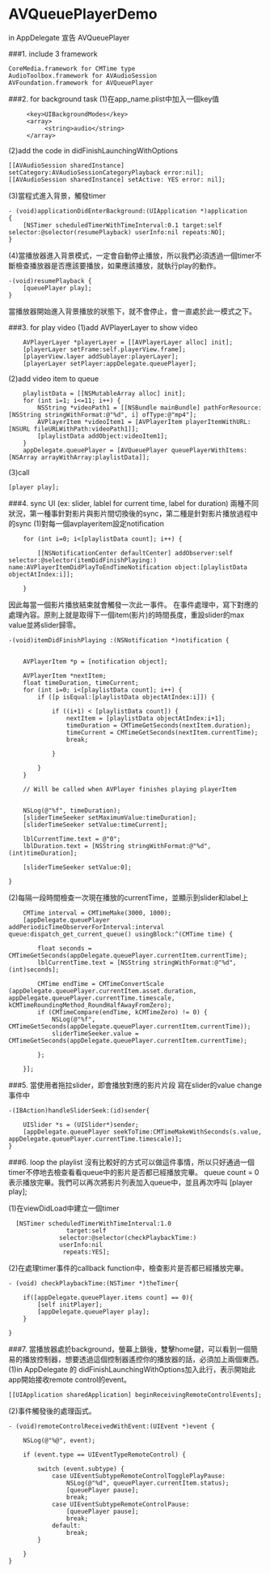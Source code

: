 AVQueuePlayerDemo
=================

in AppDelegate 宣告 AVQueuePlayer

###1. include 3 framework

```
CoreMedia.framework for CMTime type
AudioToolbox.framework for AVAudioSession
AVFoundation.framework for AVQueuePlayer
```

###2. for background task
(1)在app_name.plist中加入一個key值

```
     <key>UIBackgroundModes</key>
     <array>
          <string>audio</string>
     </array>
```

(2)add the code in didFinishLaunchingWithOptions

```
[[AVAudioSession sharedInstance] setCategory:AVAudioSessionCategoryPlayback error:nil];
[[AVAudioSession sharedInstance] setActive: YES error: nil];
```

(3)當程式進入背景，觸發timer

```
- (void)applicationDidEnterBackground:(UIApplication *)application
{
    [NSTimer scheduledTimerWithTimeInterval:0.1 target:self selector:@selector(resumePlayback) userInfo:nil repeats:NO];
}
```

(4)當播放器進入背景模式，一定會自動停止播放，所以我們必須透過一個timer不斷檢查播放器是否應該要播放，如果應該播放，就執行play的動作。

```
-(void)resumePlayback {
    [queuePlayer play];
}
```

當播放器開始進入背景播放的狀態下，就不會停止，會一直處於此一模式之下。


###3. for play video
(1)add AVPlayerLayer to show video

```
    AVPlayerLayer *playerLayer = [[AVPlayerLayer alloc] init];
    [playerLayer setFrame:self.playerView.frame];
    [playerView.layer addSublayer:playerLayer];
    [playerLayer setPlayer:appDelegate.queuePlayer];
```

(2)add video item to queue

```
    playlistData = [[NSMutableArray alloc] init];   
    for (int i=1; i<=11; i++) {
        NSString *videoPath1 = [[NSBundle mainBundle] pathForResource:[NSString stringWithFormat:@"%d", i] ofType:@"mp4"];
        AVPlayerItem *videoItem1 = [AVPlayerItem playerItemWithURL:[NSURL fileURLWithPath:videoPath1]];
        [playlistData addObject:videoItem1];
    }
    appDelegate.queuePlayer = [AVQueuePlayer queuePlayerWithItems:[NSArray arrayWithArray:playlistData]];   
```

(3)call 

```
[player play];
```

###4. sync UI (ex: slider, lablel for current time, label for duration)
兩種不同狀況，第一種事針對影片與影片間切換後的sync，第二種是針對影片播放過程中的sync
(1)對每一個avplayeritem設定notification 

```
    for (int i=0; i<[playlistData count]; i++) {
       
        [[NSNotificationCenter defaultCenter] addObserver:self selector:@selector(itemDidFinishPlaying:) name:AVPlayerItemDidPlayToEndTimeNotification object:[playlistData objectAtIndex:i]];
       
    }
```

因此每當一個影片播放結束就會觸發一次此一事件。
在事件處理中，寫下對應的處理內容。原則上就是取得下一個item(影片)的時間長度，重設slider的max value並將slider歸零。

```
-(void)itemDidFinishPlaying :(NSNotification *)notification {
   
   
    AVPlayerItem *p = [notification object];

    AVPlayerItem *nextItem;
    float timeDuration, timeCurrent;
    for (int i=0; i<[playlistData count]; i++) {
        if ([p isEqual:[playlistData objectAtIndex:i]]) {
           
            if ((i+1) < [playlistData count]) {
                nextItem = [playlistData objectAtIndex:i+1];
                timeDuration = CMTimeGetSeconds(nextItem.duration);
                timeCurrent = CMTimeGetSeconds(nextItem.currentTime);
                break;
               
            }
           
        }
    }
   
    // Will be called when AVPlayer finishes playing playerItem
   

    NSLog(@"%f", timeDuration);
    [sliderTimeSeeker setMaximumValue:timeDuration];
    [sliderTimeSeeker setValue:timeCurrent];

    lblCurrentTime.text = @"0";
    lblDuration.text = [NSString stringWithFormat:@"%d", (int)timeDuration];

    [sliderTimeSeeker setValue:0];

}
```

(2)每隔一段時間檢查一次現在播放的currentTime，並顯示到slider和label上

```
    CMTime interval = CMTimeMake(3000, 1000);
    [appDelegate.queuePlayer addPeriodicTimeObserverForInterval:interval queue:dispatch_get_current_queue() usingBlock:^(CMTime time) {
       
        float seconds = CMTimeGetSeconds(appDelegate.queuePlayer.currentItem.currentTime);
        lblCurrentTime.text = [NSString stringWithFormat:@"%d", (int)seconds];
       
        CMTime endTime = CMTimeConvertScale (appDelegate.queuePlayer.currentItem.asset.duration, appDelegate.queuePlayer.currentTime.timescale, kCMTimeRoundingMethod_RoundHalfAwayFromZero);
        if (CMTimeCompare(endTime, kCMTimeZero) != 0) {
            NSLog(@"%f", CMTimeGetSeconds(appDelegate.queuePlayer.currentItem.currentTime));
            sliderTimeSeeker.value = CMTimeGetSeconds(appDelegate.queuePlayer.currentItem.currentTime);
           
        };
       
    }];
```

###5. 當使用者拖拉slider，即會播放對應的影片片段
寫在slider的value change 事件中

```
-(IBAction)handleSliderSeek:(id)sender{

    UISlider *s = (UISlider*)sender;
    [appDelegate.queuePlayer seekToTime:CMTimeMakeWithSeconds(s.value, appDelegate.queuePlayer.currentTime.timescale)];
}
```

###6. loop the playlist
沒有比較好的方式可以做這件事情，所以只好通過一個timer不停地去檢查看看queue中的影片是否都已經播放完畢。
queue count = 0表示播放完畢。我們可以再次將影片列表加入queue中，並且再次呼叫 [player play];

(1)在viewDidLoad中建立一個timer  

```
  [NSTimer scheduledTimerWithTimeInterval:1.0
                target:self
              selector:@selector(checkPlaybackTime:)
              userInfo:nil
               repeats:YES];
```

(2)在處理timer事件的callback function中，檢查影片是否都已經播放完畢。

```
- (void) checkPlaybackTime:(NSTimer *)theTimer{

    if([appDelegate.queuePlayer.items count] == 0){
        [self initPlayer];
        [appDelegate.queuePlayer play];
    }
   
}
```


###7. 當播放器處於background，螢幕上鎖後，雙擊home鍵，可以看到一個簡易的播放控制器，想要透過這個控制器遙控你的播放器的話，必須加上兩個東西。
(1)in AppDelegate 的 didFinishLaunchingWithOptions加入此行，表示開始此app開始接收remote control的event。

```
[[UIApplication sharedApplication] beginReceivingRemoteControlEvents];
```


(2)事件觸發後的處理函式。
```
- (void)remoteControlReceivedWithEvent:(UIEvent *)event {
   
    NSLog(@"%@", event);
   
    if (event.type == UIEventTypeRemoteControl) {

        switch (event.subtype) {
            case UIEventSubtypeRemoteControlTogglePlayPause:
                NSLog(@"%d", queuePlayer.currentItem.status);
                [queuePlayer pause];
                break;
            case UIEventSubtypeRemoteControlPause:
                [queuePlayer pause];
                break;
            default:
                break;
        }

    }
}
```
